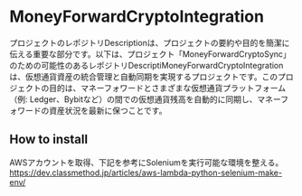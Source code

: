 # MoneyForwardCryptoIntegration
 プロジェクトのレポジトリDescriptionは、プロジェクトの要約や目的を簡潔に伝える重要な部分です。以下は、プロジェクト「MoneyForwardCryptoSync」のための可能性のあるレポジトリDescriptiMoneyForwardCryptoIntegrationは、仮想通貨資産の統合管理と自動同期を実現するプロジェクトです。このプロジェクトの目的は、マネーフォワードとさまざまな仮想通貨プラットフォーム（例: Ledger、Bybitなど）の間での仮想通貨残高を自動的に同期し、マネーフォワードの資産状況を最新に保つことです。

 ## How to install
 AWSアカウントを取得、下記を参考にSoleniumを実行可能な環境を整える。<br>
 https://dev.classmethod.jp/articles/aws-lambda-python-selenium-make-env/
